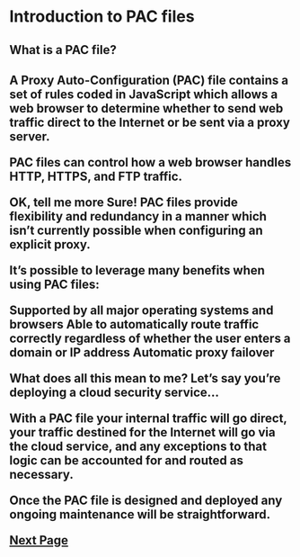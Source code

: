 <h1>Introduction to PAC files</h1>

<h2>What is a PAC file?<h2>
A Proxy Auto-Configuration (PAC) file contains a set of rules coded in JavaScript which allows a web browser to determine whether to send web traffic direct to the Internet or be sent via a proxy server.

PAC files can control how a web browser handles HTTP, HTTPS, and FTP traffic.

 

OK, tell me more
Sure! PAC files provide flexibility and redundancy in a manner which isn’t currently possible when configuring an explicit proxy.

It’s possible to leverage many benefits when using PAC files:

Supported by all major operating systems and browsers
Able to automatically route traffic correctly regardless of whether the user enters a domain or IP address
Automatic proxy failover
 

What does all this mean to me?
Let’s say you’re deploying a cloud security service…

With a PAC file your internal traffic will go direct, your traffic destined for the Internet will go via the cloud service, and any exceptions to that logic can be accounted for and routed as necessary.

Once the PAC file is designed and deployed any ongoing maintenance will be straightforward.

<a href="pac-file-introduction-2">Next Page</a> 

